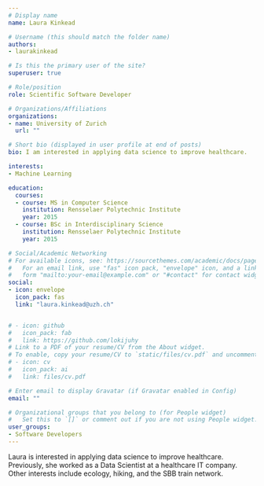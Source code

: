 ```yaml
---
# Display name
name: Laura Kinkead

# Username (this should match the folder name)
authors:
- laurakinkead

# Is this the primary user of the site?
superuser: true

# Role/position
role: Scientific Software Developer

# Organizations/Affiliations
organizations:
- name: University of Zurich
  url: ""

# Short bio (displayed in user profile at end of posts)
bio: I am interested in applying data science to improve healthcare.

interests:
- Machine Learning

education:
  courses:
  - course: MS in Computer Science
    institution: Rensselaer Polytechnic Institute
    year: 2015
  - course: BSc in Interdisciplinary Science
    institution: Rensselaer Polytechnic Institute
    year: 2015

# Social/Academic Networking
# For available icons, see: https://sourcethemes.com/academic/docs/page-builder/#icons
#   For an email link, use "fas" icon pack, "envelope" icon, and a link in the
#   form "mailto:your-email@example.com" or "#contact" for contact widget.
social:
- icon: envelope
  icon_pack: fas
  link: "laura.kinkead@uzh.ch"


# - icon: github
#   icon_pack: fab
#   link: https://github.com/lokijuhy
# Link to a PDF of your resume/CV from the About widget.
# To enable, copy your resume/CV to `static/files/cv.pdf` and uncomment the lines below.
# - icon: cv
#   icon_pack: ai
#   link: files/cv.pdf

# Enter email to display Gravatar (if Gravatar enabled in Config)
email: ""

# Organizational groups that you belong to (for People widget)
#   Set this to `[]` or comment out if you are not using People widget.
user_groups:
- Software Developers
---
```


Laura is interested in applying data science to improve healthcare. Previously, she worked as a Data Scientist at a healthcare IT company. Other interests include ecology, hiking, and the SBB train network.
